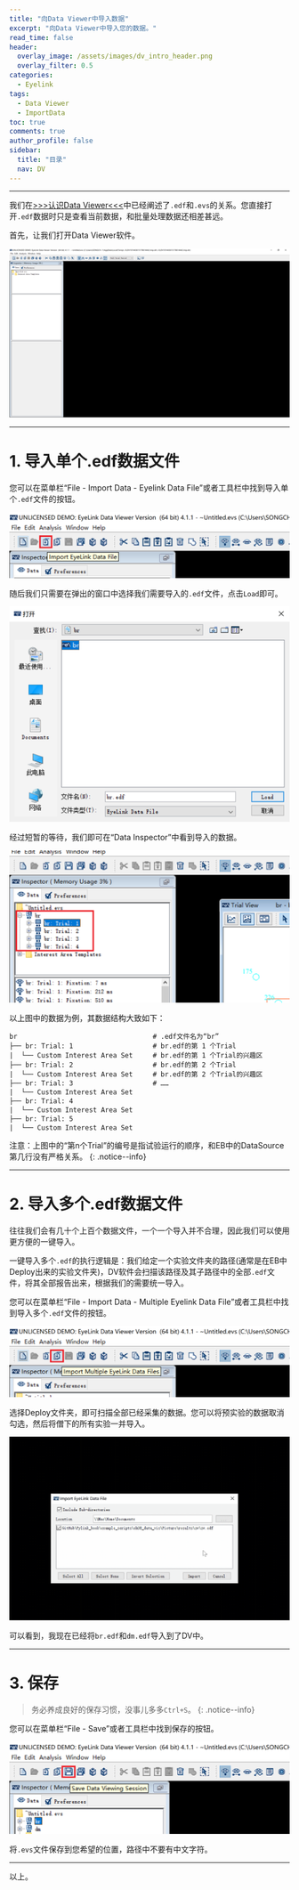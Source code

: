```yaml
---
title: "向Data Viewer中导入数据"
excerpt: "向Data Viewer中导入您的数据。"
read_time: false
header:
  overlay_image: /assets/images/dv_intro_header.png
  overlay_filter: 0.5
categories:
  - Eyelink
tags:
  - Data Viewer
  - ImportData
toc: true
comments: true
author_profile: false
sidebar:
  title: "目录"
  nav: DV
---
```


---

我们在[>>>认识Data Viewer<<<](/eyelink/DV_Intro/#11-菜单栏)中已经阐述了`.edf`和`.evs`的关系。您直接打开`.edf`数据时只是查看当前数据，和批量处理数据还相差甚远。

首先，让我们打开Data Viewer软件。

![dv_import_data_open_dv](/assets/images/dv_import_data_open_dv.png)

---

# 1. 导入单个.edf数据文件 

您可以在菜单栏“File - Import Data - Eyelink Data File”或者工具栏中找到导入单个`.edf`文件的按钮。

![dv_import_data_toolbar_import_one_data](/assets/images/dv_import_data_toolbar_import_one_data.png)

随后我们只需要在弹出的窗口中选择我们需要导入的`.edf`文件，点击`Load`即可。

![dv_import_data_toolbar_import_one_data_load_edf](/assets/images/dv_import_data_toolbar_import_one_data_load_edf.png)

经过短暂的等待，我们即可在“Data Inspector”中看到导入的数据。

![dv_import_data_show_imported_data](/assets/images/dv_import_data_show_imported_data.png)

以上图中的数据为例，其数据结构大致如下：

```
br                                  # .edf文件名为“br”
├── br: Trial: 1                    # br.edf的第 1 个Trial
|  └── Custom Interest Area Set     # br.edf的第 1 个Trial的兴趣区
├── br: Trial: 2                    # br.edf的第 2 个Trial
|  └── Custom Interest Area Set     # br.edf的第 2 个Trial的兴趣区
├── br: Trial: 3                    # ……
|  └── Custom Interest Area Set
├── br: Trial: 4
|  └── Custom Interest Area Set
├── br: Trial: 5
|  └── Custom Interest Area Set
```

注意：上图中的“第n个Trial”的编号是指试验运行的顺序，和EB中的DataSource第几行没有严格关系。
{: .notice--info}

---

# 2. 导入多个.edf数据文件

往往我们会有几十个上百个数据文件，一个一个导入并不合理，因此我们可以使用更方便的一键导入。

一键导入多个`.edf`的执行逻辑是：我们给定一个实验文件夹的路径(通常是在EB中Deploy出来的实验文件夹)，DV软件会扫描该路径及其子路径中的全部`.edf`文件，将其全部报告出来，根据我们的需要统一导入。

您可以在菜单栏“File - Import Data - Multiple Eyelink Data File”或者工具栏中找到导入多个`.edf`文件的按钮。

![dv_import_data_toolbar_import_multiple_data](/assets/images/dv_import_data_toolbar_import_multiple_data.png)

选择Deploy文件夹，即可扫描全部已经采集的数据。您可以将预实验的数据取消勾选，然后将僧下的所有实验一并导入。

![dv_import_data_import_multiple](/assets/images/dv_import_data_import_multiple.gif)

可以看到，我现在已经将`br.edf`和`dm.edf`导入到了DV中。

---

# 3. 保存

> 务必养成良好的保存习惯，没事儿多多`Ctrl+S`。
{: .notice--info}

您可以在菜单栏“File - Save”或者工具栏中找到保存的按钮。

![dv_import_data_save_evs](/assets/images/dv_import_data_save_evs.png)

将`.evs`文件保存到您希望的位置，路径中不要有中文字符。

---

以上。